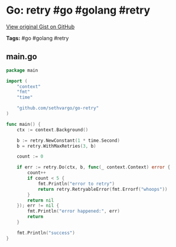 # Go: retry #go #golang #retry

[View original Gist on GitHub](https://gist.github.com/Integralist/c906c76a2af918e5fb8c575a0dd53ebf)

**Tags:** #go #golang #retry

## main.go

```go
package main

import (
	"context"
	"fmt"
	"time"

	"github.com/sethvargo/go-retry"
)

func main() {
	ctx := context.Background()

	b := retry.NewConstant(1 * time.Second)
	b = retry.WithMaxRetries(3, b)

	count := 0

	if err := retry.Do(ctx, b, func(_ context.Context) error {
		count++
		if count < 5 {
			fmt.Println("error to retry")
			return retry.RetryableError(fmt.Errorf("whoops"))
		}
		return nil
	}); err != nil {
		fmt.Println("error happened:", err)
		return
	}

	fmt.Println("success")
}
```

